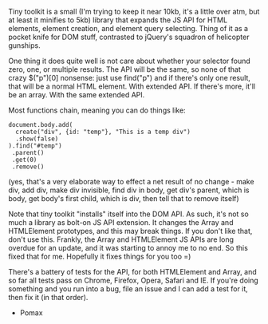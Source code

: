 Tiny toolkit is a small (I'm trying to keep it near 10kb,
it's a little over atm, but at least it minifies to 5kb)
library that expands the JS API for HTML elements, element
creation, and element query selecting. Thing of it as a
pocket knife for DOM stuff, contrasted to jQuery's
squadron of helicopter gunships.

One thing it does quite well is not care about whether your
selector found zero, one, or multiple results. The API
will be the same, so none of that crazy $("p")[0] nonsense:
just use find("p") and if there's only one result, that
will be a normal HTML element. With extended API. If there's
more, it'll be an array. With the same extended API.

Most functions chain, meaning you can do things like:

    document.body.add(
      create("div", {id: "temp"}, "This is a temp div")
      .show(false)
    ).find("#temp")
     .parent()
     .get(0)
     .remove()

(yes, that's a very elaborate way to effect a net result
of no change - make div, add div, make div invisible, find
div in body, get div's parent, which is body, get body's
first child, which is div, then tell that to remove itself)

Note that tiny toolkit "installs" itself into the DOM API.
As such, it's not so much a library as bolt-on JS API
extension. It changes the Array and HTMLElement prototypes,
and this may break things. If you don't like that, don't
use this. Frankly, the Array and HTMLElement JS APIs are
long overdue for an update, and it was starting to annoy
me to no end. So this fixed that for me. Hopefully it
fixes things for you too =)

There's a battery of tests for the API, for both HTMLElement
and Array, and so far all tests pass on Chrome, Firefox,
Opera, Safari and IE. If you're doing something and you
run into a bug, file an issue and I can add a test for it,
then fix it (in that order).

- Pomax